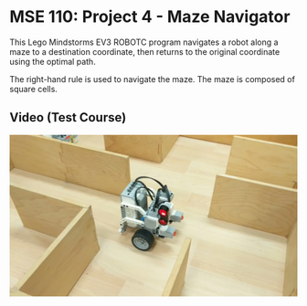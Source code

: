 # MSE 110: Project 4 - Maze Navigator

This Lego Mindstorms EV3 ROBOTC program navigates a robot along a maze to a destination coordinate, then returns to the original coordinate using the optimal path.

The right-hand rule is used to navigate the maze. The maze is composed of square cells.

## Video (Test Course)

[![Video: Test Course](img/video-test-course.png)](https://www.youtube.com/watch?v=hmYneoryDFs)
